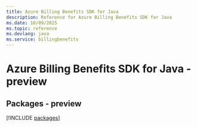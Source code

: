 ```yaml
---
title: Azure Billing Benefits SDK for Java
description: Reference for Azure Billing Benefits SDK for Java
ms.date: 10/09/2025
ms.topic: reference
ms.devlang: java
ms.service: billingbenefits
---
```

# Azure Billing Benefits SDK for Java - preview
## Packages - preview
[!INCLUDE [packages](billing-benefits-index.md)]